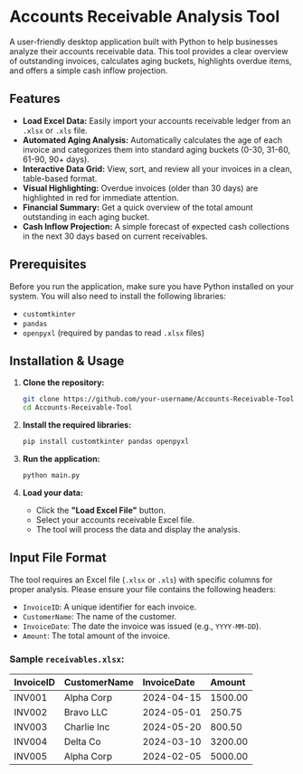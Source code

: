 # Accounts Receivable Analysis Tool

A user-friendly desktop application built with Python to help businesses analyze their accounts receivable data. This tool provides a clear overview of outstanding invoices, calculates aging buckets, highlights overdue items, and offers a simple cash inflow projection.

## Features

-   **Load Excel Data:** Easily import your accounts receivable ledger from an `.xlsx` or `.xls` file.
-   **Automated Aging Analysis:** Automatically calculates the age of each invoice and categorizes them into standard aging buckets (0-30, 31-60, 61-90, 90+ days).
-   **Interactive Data Grid:** View, sort, and review all your invoices in a clean, table-based format.
-   **Visual Highlighting:** Overdue invoices (older than 30 days) are highlighted in red for immediate attention.
-   **Financial Summary:** Get a quick overview of the total amount outstanding in each aging bucket.
-   **Cash Inflow Projection:** A simple forecast of expected cash collections in the next 30 days based on current receivables.

## Prerequisites

Before you run the application, make sure you have Python installed on your system. You will also need to install the following libraries:

-   `customtkinter`
-   `pandas`
-   `openpyxl` (required by pandas to read `.xlsx` files)

## Installation & Usage

1.  **Clone the repository:**
    ```bash
    git clone https://github.com/your-username/Accounts-Receivable-Tool.git
    cd Accounts-Receivable-Tool
    ```

2.  **Install the required libraries:**
    ```bash
    pip install customtkinter pandas openpyxl
    ```

3.  **Run the application:**
    ```bash
    python main.py
    ```

4.  **Load your data:**
    -   Click the **"Load Excel File"** button.
    -   Select your accounts receivable Excel file.
    -   The tool will process the data and display the analysis.

## Input File Format

The tool requires an Excel file (`.xlsx` or `.xls`) with specific columns for proper analysis. Please ensure your file contains the following headers:

-   `InvoiceID`: A unique identifier for each invoice.
-   `CustomerName`: The name of the customer.
-   `InvoiceDate`: The date the invoice was issued (e.g., `YYYY-MM-DD`).
-   `Amount`: The total amount of the invoice.

### Sample `receivables.xlsx`:

| InvoiceID | CustomerName  | InvoiceDate | Amount    |
| :-------- | :------------ | :---------- | :-------- |
| INV001    | Alpha Corp    | 2024-04-15  | 1500.00   |
| INV002    | Bravo LLC     | 2024-05-01  | 250.75    |
| INV003    | Charlie Inc   | 2024-05-20  | 800.50    |
| INV004    | Delta Co      | 2024-03-10  | 3200.00   |
| INV005    | Alpha Corp    | 2024-02-05  | 5000.00   |
